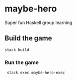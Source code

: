 # maybe-hero
Super fun Haskell group learning

## Build the game

```stack build```

### Run the game

``` stack exec maybe-hero-exec```
